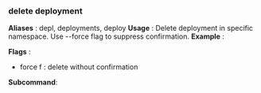 
### delete deployment

**Aliases**   :
  depl, deployments, deploy
**Usage**     :
 Delete deployment in specific namespace.
Use --force flag to suppress confirmation.
**Example**   :
  
**Flags**     :
  + force f : delete without confirmation
  
**Subcommand**:
  
